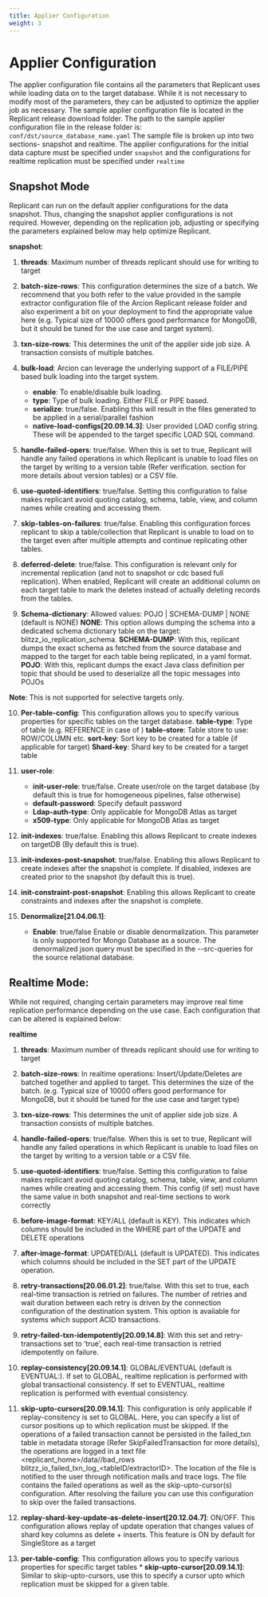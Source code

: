 ```yaml
---
title: Applier Configuration
weight: 3
---
```

# Applier Configuration

The applier configuration file contains all the parameters that Replicant uses while loading data on to the target database. While it is not necessary to modify most of the  parameters, they can be adjusted to optimize the applier job as necessary. The sample applier configuration file is located in the Replicant release download folder. The path to the sample applier configuration file in the release folder is: `conf/dst/source_database_name.yaml` The sample file is broken up into two sections- snapshot and realtime. The applier configurations for the initial data capture must be specified under `snapshot` and the configurations for realtime replication must be specified under `realtime`

## Snapshot Mode

Replicant can run on the default applier configurations for the data snapshot. Thus, changing the snapshot applier configurations is not required. However, depending on the replication job, adjusting or specifying the parameters explained below may help optimize Replicant.

**snapshot**:
  1. **threads**: Maximum number of threads replicant should use for writing to target

  2. **batch-size-rows**: This configuration determines the size of a batch. We recommend that you both refer to the value provided in the sample extractor configuration file of the Arcion Replicant release folder and also experiment a bit on your deployment to find the appropriate value here (e.g. Typical size of 10000 offers good performance for MongoDB, but it should be tuned for the use case and target system).

  3. **txn-size-rows**: This determines the unit of the applier side job size. A transaction consists of multiple batches.

  4. **bulk-load**: Arcion can leverage the underlying support of a FILE/PIPE based bulk loading into the target system.
      * **enable**: To enable/disable bulk loading.
      * **type**: Type of bulk loading. Either FILE or PIPE based.
      * **serialize**: true/false. Enabling this will result in the files generated to be applied in a serial/parallel fashion
      * **native-load-configs[20.09.14.3]**: User provided LOAD config string. These will be appended to the target specific LOAD SQL command.

  5. **handle-failed-opers**: true/false. When this is set to true, Replicant will handle any failed operations in which Replicant is unable to load files on the target by writing to a version table (Refer verification. section for more details about version tables) or a CSV file.

  6. **use-quoted-identifiers**: true/false. Setting this configuration to false makes replicant avoid quoting catalog, schema, table, view, and column names while creating and accessing them.

  7. **skip-tables-on-failures**: true/false. Enabling this configuration forces replicant to skip a table/collection that Replicant is unable to load on to the target even after multiple attempts and continue replicating other tables.

  8. **deferred-delete**: true/false. This configuration is relevant only for incremental replication (and not to snapshot or cdc based full replication). When enabled, Replicant will create an additional column on each target table to mark the deletes instead of actually deleting records from the tables.

  9. **Schema-dictionary**: Allowed values: POJO | SCHEMA-DUMP | NONE (default is NONE)
    **NONE**: This option allows dumping the schema into a dedicated schema dictionary table on the target: blitzz_io_replication_schema.
    **SCHEMA-DUMP**: With this, replicant dumps the exact schema as fetched from the source database and mapped to the target for each table being replicated, in a yaml format.
    **POJO**: With this, replicant dumps the exact Java class definition per topic that should be used to deserialize all the topic messages into POJOs

   **Note**: This is not supported for selective targets only.

  10. **Per-table-config**: This configuration allows you to specify various properties for specific tables on the target database.
      **table-type**: Type of table (e.g. REFERENCE in case of )
      **table-store**: Table store to use: ROW/COLUMN etc.
      **sort-key**: Sort key to be created for a table (if applicable for target)
      **Shard-key**: Shard key to be created for a target table

  11. **user-role**:
      * **init-user-role**: true/false. Create user/role on the target database (by default this is true for homogeneous pipelines, false otherwise)
      * **default-password**: Specify default password
      * **Ldap-auth-type**: Only applicable for MongoDB Atlas as target
      * **x509-type**: Only applicable for MongoDB Atlas as target

  12. **init-indexes**: true/false. Enabling this allows Replicant to create indexes on targetDB (By default this is true).

  13. **init-indexes-post-snapshot**: true/false. Enabling this allows Replicant to create indexes after the snapshot is complete. If disabled, indexes are created prior to the snapshot (by default this is true).

  14. **init-constraint-post-snapshot**: Enabling this allows Replicant to  create constraints and indexes after the snapshot is complete.

  1. **Denormalize[21.04.06.1]**:
      * **Enable**: true/false Enable or disable denormalization. This parameter is only supported for Mongo Database as a source. The denormalized json query must be specified in the --src-queries for the source relational database.




## Realtime Mode:

While not required, changing certain parameters may improve real time replication performance depending on the use case. Each configuration that can be altered is explained below:

**realtime**
  1. **threads**: Maximum number of threads replicant should use for writing to target

  2. **batch-size-rows**: In realtime operations: Insert/Update/Deletes are batched
  together and applied to target. This determines the size of the batch. (e.g. Typical size of 10000 offers good performance for MongoDB, but it should be tuned for the use case and target type)

  3. **txn-size-rows**: This determines the unit of applier side job size. A transaction consists of multiple batches.

  4. **handle-failed-opers**: true/false. When this is set to true, Replicant will handle any failed operations in which Replicant is unable to load files on the target by writing to a version table or a CSV file.

  5. **use-quoted-identifiers**: true/false. Setting this configuration to false makes replicant avoid quoting catalog, schema, table, view, and column names while creating and accessing them. This config (if set) must have the same value in both snapshot and real-time sections to work correctly

  6. **before-image-format**: KEY/ALL (default is KEY). This indicates which columns should be included in the WHERE part of the UPDATE and DELETE operations

  7. **after-image-format**: UPDATED/ALL (default is UPDATED). This indicates which columns should be included in the SET part of the UPDATE operation.

  8. **retry-transactions[20.06.01.2]**: true/false. With this set to true, each real-time transaction is retried on failures. The number of retries and wait duration between each retry is driven by the connection configuration of the destination system. This option is available for systems which support ACID transactions.

  9. **retry-failed-txn-idempotently[20.09.14.8]**: With this set and retry-transactions set to ‘true’, each real-time transaction is retried idempotently on failure.

  10. **replay-consistency[20.09.14.1]**: GLOBAL/EVENTUAL (default is EVENTUAL:). If set to GLOBAL, realtime replication is performed with global transactional consistency. If set to EVENTUAL, realtime replication is performed with eventual consistency.

  11. **skip-upto-cursors[20.09.14.1]**: This configuration is only applicable if replay-consitency is set to GLOBAL. Here, you can specify a list of cursor positions up to which replication must be skipped. If the operations of a failed transaction cannot be persisted in the failed_txn table in metadata storage (Refer SkipFailedTransaction for more details), the operations are logged in a text file <replicant_home>/data/<replicant ID>/bad_rows blitzz_io_failed_txn_log_<tableID/extractorID>. The location of the file is notified to the user through notification mails and trace logs. The file contains the failed operations as well as the skip-upto-cursor(s) configuration. After resolving the failure you can use this configuration to skip over the failed transactions.

  12. **replay-shard-key-update-as-delete-insert[20.12.04.7]**: ON/OFF. This configuration allows replay of update operation that changes values of shard key columns as delete + inserts. This feature is ON by default for SingleStore as a target

  13. **per-table-config**: This configuration allows you to specify various properties for specific target tables
    * **skip-upto-cursor[20.09.14.1]**: Similar to skip-upto-cursors, use this to specify a cursor upto which replication must be skipped for a given table.
